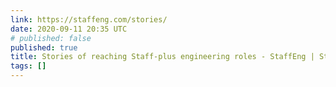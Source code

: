 ```yaml
---
link: https://staffeng.com/stories/
date: 2020-09-11 20:35 UTC
# published: false
published: true
title: Stories of reaching Staff-plus engineering roles - StaffEng | StaffEng
tags: []
---
```



